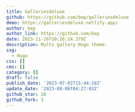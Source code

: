 ```yaml
---
title: Galleriesdeluxe
github: https://github.com/bep/galleriesdeluxe
demo: https://galleriesdeluxe.netlify.app/
author: bep
author_link: https://github.com/bep
date: 2023-11-26T10:26:14.379Z
description: Multi gallery Hugo theme.
ssg:
  - Hugo
css: []
cms: []
category: []
draft: false
publish_date: '2023-07-02T15:44:28Z'
update_date: '2023-08-06T04:27:03Z'
github_star: 16
github_fork: 3
---
```

